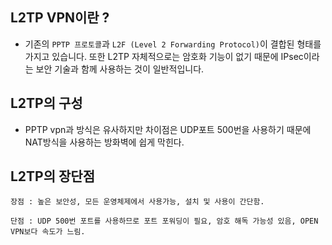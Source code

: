## L2TP VPN이란 ?
* 기존의 `PPTP 프로토콜`과 `L2F (Level 2 Forwarding Protocol)`이 결합된 형태를 가지고 있습니다. 또한 L2TP 자체적으로는 암호화 기능이 없기 때문에 IPsec이라는 보안 기술과 함께 사용하는 것이 일반적입니다.

## L2TP의 구성
* PPTP vpn과 방식은 유사하지만 차이점은 UDP포트 500번을 사용하기 때문에 NAT방식을 사용하는 방화벽에 쉽게 막힌다.

## L2TP의 장단점

    장점 : 높은 보안성, 모든 운영체제에서 사용가능, 설치 및 사용이 간단함.
    
    단점 : UDP 500번 포트를 사용하므로 포트 포워딩이 필요, 암호 해독 가능성 있음, OPEN VPN보다 속도가 느림.